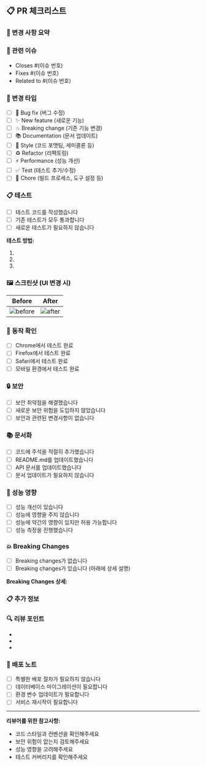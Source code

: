 ## 📋 PR 체크리스트

### 📝 변경 사항 요약
<!-- 이 PR에서 변경된 내용을 간략하게 설명해주세요 -->

### 🔗 관련 이슈
<!-- 관련된 이슈가 있다면 링크해주세요 -->
- Closes #(이슈 번호)
- Fixes #(이슈 번호)
- Related to #(이슈 번호)

### 🎯 변경 타입
<!-- 해당하는 항목에 x를 표시해주세요 -->
- [ ] 🐛 Bug fix (버그 수정)
- [ ] ✨ New feature (새로운 기능)
- [ ] 💥 Breaking change (기존 기능 변경)
- [ ] 📚 Documentation (문서 업데이트)
- [ ] 🎨 Style (코드 포맷팅, 세미콜론 등)
- [ ] ♻️ Refactor (리팩토링)
- [ ] ⚡ Performance (성능 개선)
- [ ] ✅ Test (테스트 추가/수정)
- [ ] 🔧 Chore (빌드 프로세스, 도구 설정 등)

### 📋 테스트
<!-- 테스트에 대한 정보를 작성해주세요 -->
- [ ] 테스트 코드를 작성했습니다
- [ ] 기존 테스트가 모두 통과합니다
- [ ] 새로운 테스트가 필요하지 않습니다

**테스트 방법:**
<!-- 이 변경사항을 어떻게 테스트했는지 설명해주세요 -->
1. 
2. 
3. 

### 🖼️ 스크린샷 (UI 변경 시)
<!-- UI 변경이 있다면 before/after 스크린샷을 첨부해주세요 -->

| Before | After |
|--------|-------|
| ![before](링크) | ![after](링크) |

### 📱 동작 확인
<!-- 해당하는 항목에 x를 표시해주세요 -->
- [ ] Chrome에서 테스트 완료
- [ ] Firefox에서 테스트 완료
- [ ] Safari에서 테스트 완료
- [ ] 모바일 환경에서 테스트 완료

### 🔒 보안
<!-- 보안과 관련된 변경사항이 있다면 설명해주세요 -->
- [ ] 보안 취약점을 해결했습니다
- [ ] 새로운 보안 위험을 도입하지 않았습니다
- [ ] 보안과 관련된 변경사항이 없습니다

### 📚 문서화
<!-- 문서화와 관련된 정보를 작성해주세요 -->
- [ ] 코드에 주석을 적절히 추가했습니다
- [ ] README.md를 업데이트했습니다
- [ ] API 문서를 업데이트했습니다
- [ ] 문서 업데이트가 필요하지 않습니다

### 🎯 성능 영향
<!-- 성능에 미치는 영향을 설명해주세요 -->
- [ ] 성능 개선이 있습니다
- [ ] 성능에 영향을 주지 않습니다
- [ ] 성능에 약간의 영향이 있지만 허용 가능합니다
- [ ] 성능 측정을 진행했습니다

### 💥 Breaking Changes
<!-- Breaking changes가 있다면 자세히 설명해주세요 -->
- [ ] Breaking changes가 없습니다
- [ ] Breaking changes가 있습니다 (아래에 상세 설명)

**Breaking Changes 상세:**


### 📋 추가 정보
<!-- 리뷰어가 알아야 할 추가 정보를 작성해주세요 -->

### 🔍 리뷰 포인트
<!-- 특별히 검토해주길 원하는 부분을 명시해주세요 -->
- 
- 
- 

### 📝 배포 노트
<!-- 배포 시 주의사항이나 특별한 절차가 있다면 작성해주세요 -->
- [ ] 특별한 배포 절차가 필요하지 않습니다
- [ ] 데이터베이스 마이그레이션이 필요합니다
- [ ] 환경 변수 업데이트가 필요합니다
- [ ] 서비스 재시작이 필요합니다

---

**리뷰어를 위한 참고사항:**
- 코드 스타일과 컨벤션을 확인해주세요
- 보안 위험이 없는지 검토해주세요
- 성능 영향을 고려해주세요
- 테스트 커버리지를 확인해주세요 